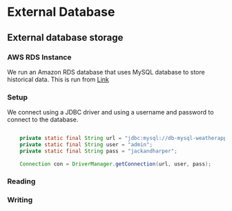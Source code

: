 # External Database

## External database storage

### AWS RDS Instance

We run an Amazon RDS database that uses MySQL database to store historical data. This is run from [Link](db-mysql-weatherapp.c5hi3iqblfad.ap-southeast-2.rds.amazonaws.com:3306/db_mysql_weatherapp)

### Setup
We connect using a JDBC driver and using a username and password to connect to the database.
```java

    private static final String url = "jdbc:mysql://db-mysql-weatherapp.c5hi3iqblfad.ap-southeast-2.rds.amazonaws.com:3306/db_mysql_weatherapp";
    private static final String user = "admin";
    private static final String pass = "jackandharper";
    
    Connection con = DriverManager.getConnection(url, user, pass);
```

### Reading


### Writing
